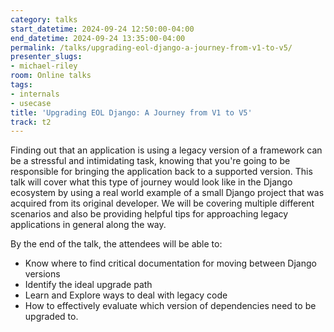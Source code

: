 ```yaml
---
category: talks
start_datetime: 2024-09-24 12:50:00-04:00
end_datetime: 2024-09-24 13:35:00-04:00
permalink: /talks/upgrading-eol-django-a-journey-from-v1-to-v5/
presenter_slugs:
- michael-riley
room: Online talks
tags:
- internals
- usecase
title: 'Upgrading EOL Django: A Journey from V1 to V5'
track: t2
---
```


Finding out that an application is using a legacy version of a framework can be a stressful and intimidating task, knowing that you're going to be responsible for bringing the application back to a supported version.  This talk will cover what this type of journey would look like in the Django ecosystem by using a real world example of a small Django project that was acquired from its original developer. We will be covering multiple different scenarios and also be providing helpful tips for approaching legacy applications in general along the way.  

By the end of the talk, the attendees will be able to:
- Know where to find critical documentation for moving between Django versions
- Identify the ideal upgrade path
- Learn and Explore ways to deal with legacy code
- How to effectively evaluate which version of dependencies need to be upgraded to.
